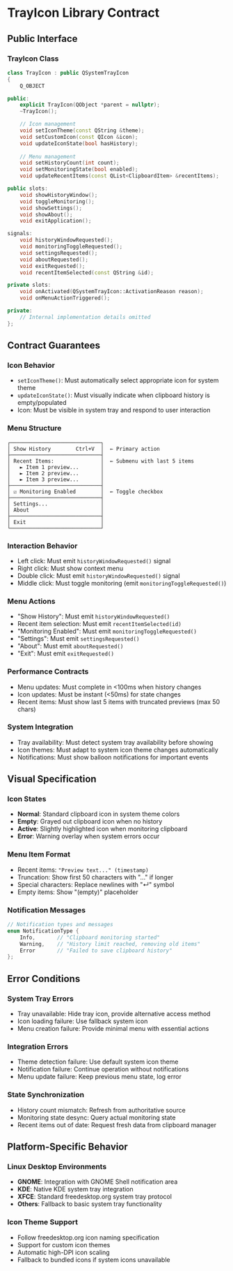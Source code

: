 # TrayIcon Library Contract

## Public Interface

### TrayIcon Class

```cpp
class TrayIcon : public QSystemTrayIcon
{
    Q_OBJECT

public:
    explicit TrayIcon(QObject *parent = nullptr);
    ~TrayIcon();

    // Icon management
    void setIconTheme(const QString &theme);
    void setCustomIcon(const QIcon &icon);
    void updateIconState(bool hasHistory);
    
    // Menu management
    void setHistoryCount(int count);
    void setMonitoringState(bool enabled);
    void updateRecentItems(const QList<ClipboardItem> &recentItems);

public slots:
    void showHistoryWindow();
    void toggleMonitoring();
    void showSettings();
    void showAbout();
    void exitApplication();

signals:
    void historyWindowRequested();
    void monitoringToggleRequested();
    void settingsRequested();
    void aboutRequested();
    void exitRequested();
    void recentItemSelected(const QString &id);

private slots:
    void onActivated(QSystemTrayIcon::ActivationReason reason);
    void onMenuActionTriggered();

private:
    // Internal implementation details omitted
};
```

## Contract Guarantees

### Icon Behavior
- `setIconTheme()`: Must automatically select appropriate icon for system theme
- `updateIconState()`: Must visually indicate when clipboard history is empty/populated
- Icon: Must be visible in system tray and respond to user interaction

### Menu Structure
```
┌─────────────────────────────┐
│ Show History        Ctrl+V  │  ← Primary action
├─────────────────────────────┤
│ Recent Items:               │  ← Submenu with last 5 items
│   ► Item 1 preview...       │
│   ► Item 2 preview...       │
│   ► Item 3 preview...       │
├─────────────────────────────┤
│ ☑ Monitoring Enabled        │  ← Toggle checkbox
├─────────────────────────────┤
│ Settings...                 │
│ About                       │
├─────────────────────────────┤
│ Exit                        │
└─────────────────────────────┘
```

### Interaction Behavior
- Left click: Must emit `historyWindowRequested()` signal
- Right click: Must show context menu
- Double click: Must emit `historyWindowRequested()` signal
- Middle click: Must toggle monitoring (emit `monitoringToggleRequested()`)

### Menu Actions
- "Show History": Must emit `historyWindowRequested()`
- Recent item selection: Must emit `recentItemSelected(id)`
- "Monitoring Enabled": Must emit `monitoringToggleRequested()`
- "Settings": Must emit `settingsRequested()`
- "About": Must emit `aboutRequested()`
- "Exit": Must emit `exitRequested()`

### Performance Contracts
- Menu updates: Must complete in <100ms when history changes
- Icon updates: Must be instant (<50ms) for state changes
- Recent items: Must show last 5 items with truncated previews (max 50 chars)

### System Integration
- Tray availability: Must detect system tray availability before showing
- Icon themes: Must adapt to system icon theme changes automatically
- Notifications: Must show balloon notifications for important events

## Visual Specification

### Icon States
- **Normal**: Standard clipboard icon in system theme colors
- **Empty**: Grayed out clipboard icon when no history
- **Active**: Slightly highlighted icon when monitoring clipboard
- **Error**: Warning overlay when system errors occur

### Menu Item Format
- Recent items: `"Preview text..." (timestamp)`
- Truncation: Show first 50 characters with "..." if longer
- Special characters: Replace newlines with "↵" symbol
- Empty items: Show "(empty)" placeholder

### Notification Messages
```cpp
// Notification types and messages
enum NotificationType {
    Info,       // "Clipboard monitoring started"
    Warning,    // "History limit reached, removing old items"
    Error       // "Failed to save clipboard history"
};
```

## Error Conditions

### System Tray Errors
- Tray unavailable: Hide tray icon, provide alternative access method
- Icon loading failure: Use fallback system icon
- Menu creation failure: Provide minimal menu with essential actions

### Integration Errors
- Theme detection failure: Use default system icon theme
- Notification failure: Continue operation without notifications
- Menu update failure: Keep previous menu state, log error

### State Synchronization
- History count mismatch: Refresh from authoritative source
- Monitoring state desync: Query actual monitoring state
- Recent items out of date: Request fresh data from clipboard manager

## Platform-Specific Behavior

### Linux Desktop Environments
- **GNOME**: Integration with GNOME Shell notification area
- **KDE**: Native KDE system tray integration
- **XFCE**: Standard freedesktop.org system tray protocol
- **Others**: Fallback to basic system tray functionality

### Icon Theme Support
- Follow freedesktop.org icon naming specification
- Support for custom icon themes
- Automatic high-DPI icon scaling
- Fallback to bundled icons if system icons unavailable
